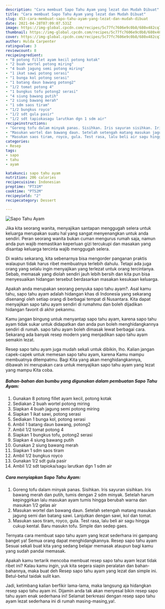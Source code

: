 ```yaml
---
description: "Cara membuat Sapo Tahu Ayam yang lezat dan Mudah Dibuat"
title: "Cara membuat Sapo Tahu Ayam yang lezat dan Mudah Dibuat"
slug: 453-cara-membuat-sapo-tahu-ayam-yang-lezat-dan-mudah-dibuat
date: 2021-04-28T07:09:07.531Z
image: https://img-global.cpcdn.com/recipes/5c77fc7606e9c0b8/680x482cq70/sapo-tahu-ayam-foto-resep-utama.jpg
thumbnail: https://img-global.cpcdn.com/recipes/5c77fc7606e9c0b8/680x482cq70/sapo-tahu-ayam-foto-resep-utama.jpg
cover: https://img-global.cpcdn.com/recipes/5c77fc7606e9c0b8/680x482cq70/sapo-tahu-ayam-foto-resep-utama.jpg
author: Hulda Carpenter
ratingvalue: 3
reviewcount: 8
recipeingredient:
- "8 potong fillet ayam kecil potong kotak"
- "2 buah wortel potong miring"
- "4 buah jagung semi potong miring"
- "1 ikat sawi potong serasi"
- "1 bunga kol potong serasi"
- "1 batang daun bawang potong2"
- "1/2 tomat potong 4"
- "1 bungkus tofu potong2 serasi"
- "4 siung bawang putih"
- "2 siung bawang merah"
- "1 sdm saos tiram"
- "1/2 bungkus royco"
- "1/2 sdt gula pasir"
- "1/2 sdt tapiokasagu larutkan dgn 1 sdm air"
recipeinstructions:
- "Goreng tofu dalam minyak panas. Sisihkan. Iris sayuran sisihkan. Iris bawang merah dan putih, tumis dengan 2 sdm minyak. Setelah harum kepinggirkan lalu masukan ayam tumis hingga berubah warna dan masukan 1/2 gelas air"
- "Masukan wortel dan bawang daun. Setelah setengah matang masukan jagung semi dan batang sawi. Lanjutkan dengan sawi, kol dan tomat."
- "Masukan saos tiram, royco, gula. Test rasa, lalu beli air sagu hingga cukup kental. Baru masukn tofu. Simple dan sedep gaes."
categories:
- Resep
tags:
- sapo
- tahu
- ayam

katakunci: sapo tahu ayam 
nutrition: 206 calories
recipecuisine: Indonesian
preptime: "PT31M"
cooktime: "PT52M"
recipeyield: "2"
recipecategory: Dessert

---
```



![Sapo Tahu Ayam](https://img-global.cpcdn.com/recipes/5c77fc7606e9c0b8/680x482cq70/sapo-tahu-ayam-foto-resep-utama.jpg)

Jika kita seorang wanita, menyajikan santapan menggugah selera untuk keluarga merupakan suatu hal yang sangat menyenangkan untuk anda sendiri. Peran seorang  wanita bukan cuman mengurus rumah saja, namun anda pun wajib memastikan keperluan gizi tercukupi dan masakan yang disantap keluarga tercinta wajib menggugah selera.

Di waktu  sekarang, kita sebenarnya bisa mengorder panganan praktis walaupun tidak harus ribet membuatnya terlebih dahulu. Tetapi ada juga orang yang selalu ingin menyajikan yang terlezat untuk orang tercintanya. Sebab, memasak yang diolah sendiri jauh lebih bersih dan kita pun bisa menyesuaikan hidangan tersebut berdasarkan masakan kesukaan keluarga. 



Apakah anda merupakan seorang penyuka sapo tahu ayam?. Asal kamu tahu, sapo tahu ayam adalah hidangan khas di Indonesia yang sekarang disenangi oleh setiap orang di berbagai tempat di Nusantara. Kita dapat menyajikan sapo tahu ayam sendiri di rumahmu dan boleh dijadikan hidangan favorit di akhir pekanmu.

Kamu jangan bingung untuk menyantap sapo tahu ayam, karena sapo tahu ayam tidak sukar untuk didapatkan dan anda pun boleh menghidangkannya sendiri di rumah. sapo tahu ayam boleh dimasak lewat berbagai cara. Sekarang ada banyak resep modern yang menjadikan sapo tahu ayam semakin lezat.

Resep sapo tahu ayam juga mudah sekali untuk dibikin, lho. Kalian jangan capek-capek untuk memesan sapo tahu ayam, karena Kamu mampu membuatnya ditempatmu. Bagi Kita yang akan menghidangkannya, dibawah ini merupakan cara untuk menyajikan sapo tahu ayam yang lezat yang mampu Kita coba.

<!--inarticleads1-->

##### Bahan-bahan dan bumbu yang digunakan dalam pembuatan Sapo Tahu Ayam:

1. Gunakan 8 potong fillet ayam kecil, potong kotak
1. Sediakan 2 buah wortel potong miring
1. Siapkan 4 buah jagung semi potong miring
1. Siapkan 1 ikat sawi, potong serasi
1. Sediakan 1 bunga kol, potong serasi
1. Ambil 1 batang daun bawang, potong2
1. Ambil 1/2 tomat potong 4
1. Siapkan 1 bungkus tofu, potong2 serasi
1. Siapkan 4 siung bawang putih
1. Gunakan 2 siung bawang merah
1. Siapkan 1 sdm saos tiram
1. Ambil 1/2 bungkus royco
1. Gunakan 1/2 sdt gula pasir
1. Ambil 1/2 sdt tapioka/sagu larutkan dgn 1 sdm air




<!--inarticleads2-->

##### Cara menyiapkan Sapo Tahu Ayam:

1. Goreng tofu dalam minyak panas. Sisihkan. Iris sayuran sisihkan. Iris bawang merah dan putih, tumis dengan 2 sdm minyak. Setelah harum kepinggirkan lalu masukan ayam tumis hingga berubah warna dan masukan 1/2 gelas air
1. Masukan wortel dan bawang daun. Setelah setengah matang masukan jagung semi dan batang sawi. Lanjutkan dengan sawi, kol dan tomat.
1. Masukan saos tiram, royco, gula. Test rasa, lalu beli air sagu hingga cukup kental. Baru masukn tofu. Simple dan sedep gaes.




Ternyata cara membuat sapo tahu ayam yang lezat sederhana ini gampang banget ya! Semua orang dapat menghidangkannya. Resep sapo tahu ayam Sesuai sekali buat kita yang sedang belajar memasak ataupun bagi kamu yang sudah pandai memasak.

Apakah kamu tertarik mencoba membuat resep sapo tahu ayam lezat tidak ribet ini? Kalau kamu ingin, yuk kita segera siapin peralatan dan bahan-bahannya, maka buat deh Resep sapo tahu ayam yang lezat dan simple ini. Betul-betul taidak sulit kan. 

Jadi, ketimbang kalian berfikir lama-lama, maka langsung aja hidangkan resep sapo tahu ayam ini. Dijamin anda tak akan menyesal bikin resep sapo tahu ayam enak sederhana ini! Selamat berkreasi dengan resep sapo tahu ayam lezat sederhana ini di rumah masing-masing,ya!.

